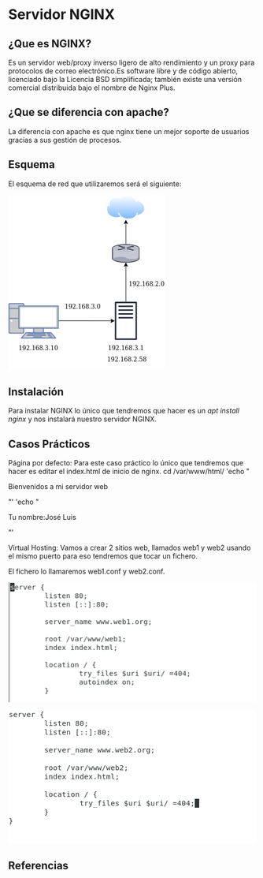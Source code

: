 # Servidor NGINX


## ¿Que es NGINX?
Es un servidor web/proxy inverso ligero de alto rendimiento y un proxy para protocolos de correo electrónico.Es software libre y de código abierto, licenciado bajo la Licencia BSD simplificada; también existe una versión comercial distribuida bajo el nombre de Nginx Plus.


## ¿Que se diferencia con apache?
La diferencia con apache es que nginx tiene un mejor soporte de usuarios gracias a sus gestión de procesos.


## Esquema
El esquema de red que utilizaremos será el siguiente:


![Red](/IMAGENES/Red.png "Red")



## Instalación
Para instalar NGINX lo único que tendremos que hacer es un *apt install nginx* y nos instalará nuestro servidor NGINX.

## Casos Prácticos
Página por defecto:
Para este caso práctico lo único que tendremos que hacer es editar el index.html de inicio de nginx.
cd /var/www/html/
'echo "<p>Bienvenidos a mi servidor web</p>"'
'echo "<p>Tu nombre:José Luis</p>"'

Virtual Hosting:
Vamos a crear 2 sitios web, llamados web1 y web2 usando el mismo puerto para eso tendremos que tocar un fichero.

El fichero lo llamaremos web1.conf y web2.conf.

![1](/IMAGENES/WEB1.1.png  "WEB")

![2](/IMAGENES/WEB2.1.png  "WEB")


## Referencias
